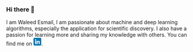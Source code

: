 ### Hi there 👋  
I am Waleed Esmail, I am passionate about machine and deep learning algorithms, especially the application for scientific discovery.
I also have a passion for learning more and sharing my knowledge with others. You can find me on <a href="https://www.linkedin.com/in/waleed-esmail-0b027b4b/"><img align="none" src="https://github.com/wesmail/wesmail/blob/main/images/linkedin.png" alt="icon | LinkedIn" width="21px"/></a>.  

<!--
**wesmail/wesmail** is a ✨ _special_ ✨ repository because its `README.md` (this file) appears on your GitHub profile.

Here are some ideas to get you started:

- 🔭 I’m currently working on ...
- 🌱 I’m currently learning ...
- 👯 I’m looking to collaborate on ...
- 🤔 I’m looking for help with ...
- 💬 Ask me about ...
- 📫 How to reach me: ...
- 😄 Pronouns: ...
- ⚡ Fun fact: ...
-->
